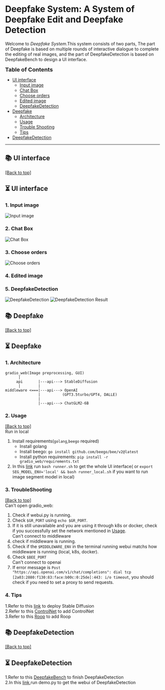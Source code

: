 # Deepfake System: A System of Deepfake Edit and Deepfake Detection

Welcome to *Deepfake System*.This system consists of two parts, The part of Deepfake is based on multiple rounds of interactive dialogue to complete the editing of real images, and the part of DeepfakeDetection is based on DeepfakeBench to design a UI interface.



<font size=4><b> Table of Contents </b></font>

- [UI interface](#-UI-interface)
  - [Input image](#-Input-image)
  - [Chat Box](#-Chat-Box)
  - [Choose orders](#-Choose-Orders)
  - [Edited image](#-Edited-image)
  - [DeepfakeDetection](#-DeepfakeDetection)
- [Deepfake](#-features)
  - [Architecture](#1-Architecture)
  - [Usage](#2-Usage)
  - [Trouble Shooting](#3-TroubleShooting )
  - [Tips](#4-Tips)
- [DeepfakeDetection](#-DeepfakeDetection)

---


## 📚 UI interface
<a href="#top">[Back to top]</a>
## ⏳ UI interface
### 1. Input image
![Input image](https://github.com/user-attachments/assets/bf0f0515-cf75-46ea-8eeb-311340524940)

### 2. Chat Box
![Chat Box](https://github.com/user-attachments/assets/9b16eab2-b267-499a-be3a-6f7fc3860a5a)


### 3. Choose orders
![Choose orders](https://github.com/user-attachments/assets/05747988-d4a1-48a1-8439-bc404f4e9872)

### 4. Edited image


### 5. DeepfakeDetection
![DeepfakeDetection](https://github.com/user-attachments/assets/93abd865-989a-4c2c-8957-78c4514334a5)
![DeepfakeDetection Result](https://github.com/user-attachments/assets/ba0822b0-c311-4efd-8255-d0759c7f4dd5)
## 📚 Deepfake
<a href="#top">[Back to top]</a>
## ⏳ Deepfake

### 1. Architecture
```
gradio_web(Image preprocessing, GUI)
      |
     api       |---api---> StableDiffusion
      |        |
middleware <===|---api---> OpenAI
               |          (GPT3.5turbo/GPT4, DALLE)
               |
               |---api---> ChatGLM2-6B
```
### 2. Usage

<a href="#top">[Back to top]</a><br>
Run in local<br>
1. Install requirements(`golang`,`beego` required)
   - Install golang
   - Install beego: `go install github.com/beego/bee/v2@latest`
   - Install python requirements: `pip install -r gradio_web/requirements.txt`
2. In this [link](https://github.com/shuhanxia/DeepfakeSystem/blob/main/training/multimodal-service-main/runner.sh) run `bash runner.sh` to get the whole UI interface( or `export SEG_MODEL_ENV='local' && bash runner_local.sh` if you want to run image segment model in local)

### 3. TroubleShooting

<a href="#top">[Back to top]</a><br>
Can't open gradio_web:
1. Check if webui.py is running.
2. Check  `$GR_PORT` using `echo $GR_PORT`.
3. If it is still unavailable and you are using it through k8s or docker, check if you successfully set the network mentioned in [Usage](#usage).<br>
Can't connect to middleware
1. check if middleware is running.
2. Check if the `$MIDDLEWARE_ENV` in the terminal running webui matchs how middleware is running (local, k8s, docker). 
3. Check `$BEE_PORT`<br>
Can't connect to openai
1. If error message is `Post "https://api.openai.com/v1/chat/completions": dial tcp [2a03:2880:f130:83:face:b00c:0:25de]:443: i/o timeout`, you should check if you need to set a proxy to send requests.


### 4. Tips
1.Refer to this [link](https://github.com/AUTOMATIC1111/stable-diffusion-webui) to deploy Stable Diffusion<br>
2.Refer to this [ControlNet](https://github.com/Mikubill/sd-webui-controlnet) to add ControlNet<br>
3.Refer to this [Roop](https://github.com/s0md3v/sd-webui-roop) to add Roop

## 📚 DeepfakeDetection
<a href="#top">[Back to top]</a>
## ⏳ DeepfakeDetection
1.Refer to this [DeepfakeBench](https://github.com/SCLBD/DeepfakeBench) to finish DeepfakeDetection<br>
2.In this [link](https://github.com/shuhanxia/DeepfakeSystem/blob/main/demo.py),run demo.py to get the webui of DeepfakeDetection































